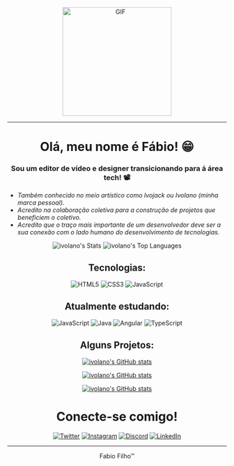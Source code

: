 <div align="center">
    <img align="center" height="250px" width="250px" alt="GIF" src="https://sat02pap004files.storage.live.com/y4ms8KVEMbnJ5lp7tQAUp2PoHv28s5qniI0MTZM7n1hVUQBImp2eywzDwLc0R1NMWFqDFKR7WW3gh5hdX2Prv72oT3ehREiQstkXLiimNWjYQ-OKitn35dY5CPaS91KsYNlCwo2EBdKtk9IVOe7D6LLAGC0Hjv-LUod91bMMSJm0pMqoBx7R37Vps51WaMzHS9iQtSIYYnj29Iox6aQCXJkKV2pgJ8a-A87oSTyWH4CjmQ?encodeFailures=1&width=601&height=601"/>
 </div>

---

<div align="center"> 

# Olá, meu nome é Fábio! 😁


### Sou um editor de vídeo e designer transicionando para á área tech! 📽️
</div>
<ul>
    <li><i>Também conhecido no meio artístico como Ivojack ou Ivolano (minha marca pessoal).</li>
    <li>Acredito na colaboração coletiva para a construção de projetos que beneficiem o coletivo.</li>
    <li>Acredito que o traço mais importante de um desenvolvedor deve ser a sua conexão com o lado humano do desenvolvimento de tecnologias.</i></li>
</ul>

<div align="center">

![ivolano's Stats](https://github-readme-stats.vercel.app/api?username=ivolano&theme=dark&show_icons=true&hide_border=true&count_private=true) 
![ivolano's Top Languages](https://github-readme-stats.vercel.app/api/top-langs/?username=ivolano&theme=dark&show_icons=true&hide_border=true&layout=compact)

## Tecnologias:
![HTML5](https://img.shields.io/badge/HTML5-000?style=for-the-badge&logo=html5)
![CSS3](https://img.shields.io/badge/CSS3-000?style=for-the-badge&logo=css3&logoColor=264CE4)
![JavaScript](https://img.shields.io/badge/JavaScript-000?style=for-the-badge&logo=javascript)

## Atualmente estudando:
![JavaScript](https://img.shields.io/badge/JavaScript-000?style=for-the-badge&logo=javascript)
![Java](https://img.shields.io/badge/Java-000?style=for-the-badge&logo=java)
![Angular](https://img.shields.io/badge/Angular-000?style=for-the-badge&logo=angular&logoColor=C3002F)
![TypeScript](https://img.shields.io/badge/TypeScript-000?style=for-the-badge&logo=typescript)

## Alguns Projetos:

[![ivolano's GitHub stats](https://github-readme-stats.vercel.app/api/pin/?username=ivolano&repo=rock-paper-scissors&show_owner=true&theme=dark)](https://github.com/anuraghazra/github-readme-stats)

[![ivolano's GitHub stats](https://github-readme-stats.vercel.app/api/pin/?username=ivolano&repo=Landing-Page&show_owner=true&theme=dark)](https://github.com/anuraghazra/github-readme-stats)

[![ivolano's GitHub stats](https://github-readme-stats.vercel.app/api/pin/?username=ivolano&repo=dio-lab-open-source&show_owner=true&theme=dark)](https://github.com/anuraghazra/github-readme-stats)


# Conecte-se comigo!

[![Twitter](https://img.shields.io/badge/Twitter-000?style=for-the-badge&logo=twitter)](https://twitter.com/ivojackk)
[![Instagram](https://img.shields.io/badge/Instagram-000?style=for-the-badge&logo=instagram)](https://www.instagram.com/ivojackk/)
[![Discord](https://img.shields.io/badge/Discord-000?style=for-the-badge&logo=discord)](https://discord.com/users/ivolano)
[![LinkedIn](https://img.shields.io/badge/LinkedIn-000?style=for-the-badge&logo=linkedin&logoColor=0E76A8)](https://www.linkedin.com/in/fabio-filho-ivolano/)

</div>

---
<div align="center">
Fabio Filho™
</div>